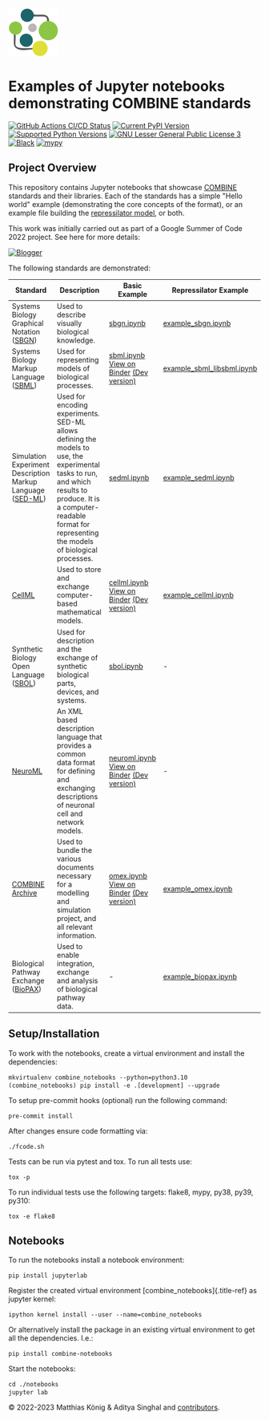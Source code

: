 ![COMBINE logo](https://raw.githubusercontent.com/combine-org/combine-notebooks/main/docs/images/combine.png)

# Examples of Jupyter notebooks demonstrating COMBINE standards

[![GitHub Actions CI/CD Status](https://github.com/combine-org/combine-notebooks/actions/workflows/main.yml/badge.svg)](https://github.com/combine-org/combine-notebooks/actions/workflows/main.yml)
[![Current PyPI Version](https://img.shields.io/pypi/v/combine-notebooks.svg)](https://pypi.org/project/combine-notebooks/)
[![Supported Python Versions](https://img.shields.io/pypi/pyversions/combine-notebooks.svg)](https://pypi.org/project/combine-notebooks/)
[![GNU Lesser General Public License 3](https://img.shields.io/pypi/l/combine-notebooks.svg)](http://opensource.org/licenses/LGPL-3.0)
[![Black](https://img.shields.io/badge/code%20style-black-000000.svg)](https://github.com/ambv/black)
[![mypy](http://www.mypy-lang.org/static/mypy_badge.svg)](http://mypy-lang.org/)

## Project Overview

This repository contains Jupyter notebooks that showcase [COMBINE](http://co.mbine.org/standards) standards and their libraries.
Each of the standards has a simple "Hello world" example (demonstrating the core concepts of the format), or an example file building the [repressilator model](https://pubmed.ncbi.nlm.nih.gov/10659856/), or both.

This work was initially carried out as part of a Google Summer of Code 2022 project. See here for more details:

[![Blogger](https://img.shields.io/badge/Blogger-FF5722?style=for-the-badge&logo=blogger&logoColor=white)](https://combine-notebooks-gsoc-2022.blogspot.com/)

The following standards are demonstrated:

| Standard | Description | Basic Example | Repressilator Example |
|---|---|---|---|
| Systems Biology Graphical Notation ([SBGN](https://sbgn.github.io/)) | Used to describe visually biological knowledge. | [sbgn.ipynb](https://github.com/combine-org/combine-notebooks/blob/main/notebooks/sbgn.ipynb) | [example_sbgn.ipynb](https://github.com/combine-org/combine-notebooks/blob/main/notebooks/example_sbgn.ipynb) |
| Systems Biology Markup Language ([SBML](https://sbml.org/)) | Used for representing models of biological processes. | [sbml.ipynb](https://github.com/combine-org/combine-notebooks/blob/main/notebooks/sbml.ipynb) [View on Binder](https://mybinder.org/v2/gh/combine-org/combine-notebooks/main?labpath=notebooks%2Fsbml.ipynb) [(Dev version)](https://mybinder.org/v2/gh/combine-org/combine-notebooks/development?labpath=notebooks%2Fsbml.ipynb) | [example_sbml_libsbml.ipynb](https://github.com/combine-org/combine-notebooks/blob/main/notebooks/example_sbml_libsbml.ipynb) |
| Simulation Experiment Description Markup Language ([SED-ML](https://sed-ml.org/)) | Used for encoding experiments. SED-ML allows defining the models to use, the experimental tasks to run, and which results to produce. It is a computer-readable format for representing the models of biological processes. | [sedml.ipynb](https://github.com/combine-org/combine-notebooks/blob/main/notebooks/sedml.ipynb) | [example_sedml.ipynb](https://github.com/combine-org/combine-notebooks/blob/main/notebooks/example_sedml.ipynb) |
| [CellML](https://www.cellml.org/) | Used to store and exchange computer-based mathematical models. | [cellml.ipynb](https://github.com/combine-org/combine-notebooks/blob/main/notebooks/cellml.ipynb) [View on Binder](https://mybinder.org/v2/gh/combine-org/combine-notebooks/main?labpath=notebooks%2Fcellml.ipynb) [(Dev version)](https://mybinder.org/v2/gh/combine-org/combine-notebooks/development?labpath=notebooks%2Fcellml.ipynb) | [example_cellml.ipynb](https://github.com/combine-org/combine-notebooks/blob/main/notebooks/example_cellml.ipynb) |
| Synthetic Biology Open Language ([SBOL](https://sbolstandard.org/)) | Used for description and the exchange of synthetic biological parts, devices, and systems. | [sbol.ipynb](https://github.com/combine-org/combine-notebooks/blob/main/notebooks/sbol.ipynb) | - |
| [NeuroML](https://neuroml.org/) | An XML based description language that provides a common data format for defining and exchanging descriptions of neuronal cell and network models. | [neuroml.ipynb](https://github.com/combine-org/combine-notebooks/blob/main/notebooks/neuroml.ipynb) [View on Binder](https://mybinder.org/v2/gh/combine-org/combine-notebooks/main?labpath=notebooks%2Fneuroml.ipynb) [(Dev version)](https://mybinder.org/v2/gh/combine-org/combine-notebooks/development?labpath=notebooks%2Fneuroml.ipynb) | - |
| [COMBINE Archive](https://combinearchive.org/index/) | Used to bundle the various documents necessary for a modelling and simulation project, and all relevant information. | [omex.ipynb](https://github.com/combine-org/combine-notebooks/blob/main/notebooks/omex.ipynb) [View on Binder](https://mybinder.org/v2/gh/combine-org/combine-notebooks/main?labpath=notebooks%2Fomex.ipynb) [(Dev version)](https://mybinder.org/v2/gh/combine-org/combine-notebooks/development?labpath=notebooks%2Fomex.ipynb)  | [example_omex.ipynb](https://github.com/combine-org/combine-notebooks/blob/main/notebooks/example_omex.ipynb) |
| Biological Pathway Exchange ([BioPAX](http://www.biopax.org/)) | Used to enable integration, exchange and analysis of biological pathway data. | - | [example_biopax.ipynb](https://github.com/combine-org/combine-notebooks/blob/main/notebooks/example_biopax.ipynb) |


## Setup/Installation

To work with the notebooks, create a virtual environment and install the dependencies:

    mkvirtualenv combine_notebooks --python=python3.10
    (combine_notebooks) pip install -e .[development] --upgrade

To setup pre-commit hooks (optional) run the following command:

    pre-commit install

After changes ensure code formatting via:

    ./fcode.sh

Tests can be run via pytest and tox. To run all tests use:

    tox -p

To run individual tests use the following targets: flake8, mypy, py38, py39, py310:

    tox -e flake8

## Notebooks

To run the notebooks install a notebook environment:

    pip install jupyterlab

Register the created virtual environment [combine_notebooks]{.title-ref}
as jupyter kernel:

    ipython kernel install --user --name=combine_notebooks

Or alternatively install the package in an existing virtual environment
to get all the dependencies. I.e.:

    pip install combine-notebooks

Start the notebooks:

    cd ./notebooks
    jupyter lab

© 2022-2023 Matthias König & Aditya Singhal and [contributors](https://github.com/combine-org/combine-notebooks/graphs/contributors).

